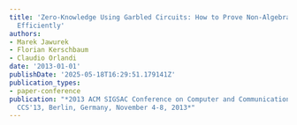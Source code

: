 ```yaml
---
title: 'Zero-Knowledge Using Garbled Circuits: How to Prove Non-Algebraic Statements
  Efficiently'
authors:
- Marek Jawurek
- Florian Kerschbaum
- Claudio Orlandi
date: '2013-01-01'
publishDate: '2025-05-18T16:29:51.179141Z'
publication_types:
- paper-conference
publication: "*2013 ACM SIGSAC Conference on Computer and Communications Security,
  CCS'13, Berlin, Germany, November 4-8, 2013*"
---
```

